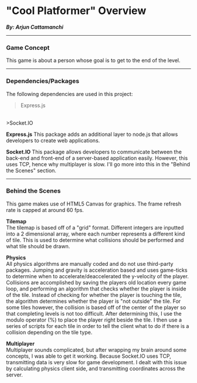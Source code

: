 <h1>
  "Cool Platformer" Overview
</h1>

***By: Arjun Cattamanchi***

***
**<h3>Game Concept</h3>**

This game is about a person whose goal is to get to the end of the level.

***
**<h3>Dependencies/Packages</h3>**

The following dependencies are used in this project:
>Express.js
<br>
>Socket.IO

**Express.js**
This package adds an additional layer to node.js that allows developers to create web applications.

**Socket.IO**
This package allows developers to communicate between the back-end and front-end of a server-based application easily. However, this uses TCP, hence why multiplayer is slow. I'll go more into this in the "Behind the Scenes" section.
***

**<h3>Behind the Scenes</h3>**

This game makes use of HTML5 Canvas for graphics. The frame refresh rate is capped at around 60 fps.

**Tilemap** <br>
The tilemap is based off of a "grid" format. Different integers are inputted into a 2 dimensional array, where each number represents a different kind of tile. This is used to determine what collisions should be performed and what tile should be drawn.

**Physics** <br>
All physics algorithms are manually coded and do not use third-party packages. Jumping and gravity is acceleration based and uses game-ticks to determine when to accelerate/deaccelerated the y-velocity of the player. Collisions are accomplished by saving the players old location every game loop, and performing an algorithm that checks whether the player is inside of the tile. Instead of checking for whether the player is touching the tile, the algorithm determines whether the player is "not outside" the tile. For some tiles however, the collision is based off of the center of the player so that completing levels is not too difficult. After determining this, I use the modulo operator (%) to place the player right beside the tile. I then use a series of scripts for each tile in order to tell the client what to do if there is a collision depending on the tile type.

**Multiplayer** <br>
Multiplayer sounds complicated, but after wrapping my brain around some concepts, I was able to get it working. Because Socket.IO uses TCP, transmitting data is very slow for game development. I dealt with this issue by calculating physics client side, and transmitting coordinates across the server. 